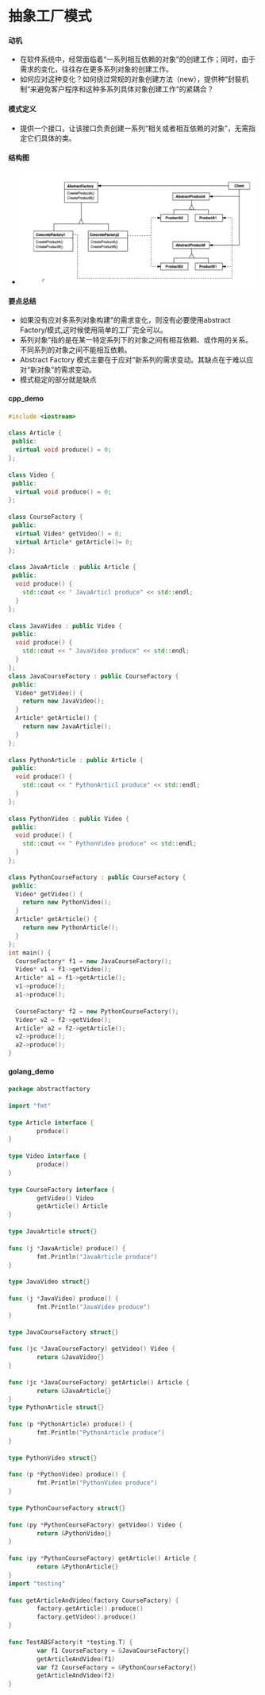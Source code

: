 # 抽象工厂模式

#### 动机
* 在软件系统中，经常面临着“一系列相互依赖的对象”的创建工作；同时，由于需求的变化，往往存在更多系列对象的创建工作。
* 如何应对这种变化？如何绕过常规的对象创建方法（new），提供种“封裝机制“来避免客户程序和这种多系列具体对象创建工作“的紧耦合？

#### 模式定义
* 提供一个接口，让该接口负责创建一系列“相关或者相互依赖的对象”，无需指定它们具体的类。

#### 结构图
* ![-w760](media/15729950422631/15729959224385.jpg)

#### 要点总结
* 如果没有应对多系列对象构建”的需求变化，则没有必要使用abstract Factory/模式,这时候使用简单的工厂完全可以。
* 系列对象”指的是在某一特定系列下的对象之间有相互依赖、或作用的关系。不同系列的对象之间不能相互依赖。
* Abstract Factory 模式主要在于应对“新系列的需求变动。其缺点在于难以应对“新对象”的需求变动。
* 模式稳定的部分就是缺点

#### cpp_demo
```C++
#include <iostream>

class Article {
 public:
  virtual void produce() = 0;
};

class Video {
 public:
  virtual void produce() = 0;
};

class CourseFactory {
 public:
  virtual Video* getVideo() = 0;
  virtual Article* getArticle()= 0;
};

class JavaArticle : public Article {
 public:
  void produce() {
    std::cout << " JavaArticl produce" << std::endl;
  }
};

class JavaVideo : public Video {
 public:
  void produce() {
    std::cout << " JavaVideo produce" << std::endl;
  }
};
class JavaCourseFactory : public CourseFactory {
 public:
  Video* getVideo() {
    return new JavaVideo();
  }
  Article* getArticle() {
    return new JavaArticle();
  }
};

class PythonArticle : public Article {
 public:
  void produce() {
    std::cout << " PythonArticl produce" << std::endl;
  }
};

class PythonVideo : public Video {
 public:
  void produce() {
    std::cout << " PythonVideo produce" << std::endl;
  }
};

class PythonCourseFactory : public CourseFactory {
 public:
  Video* getVideo() {
    return new PythonVideo();
  }
  Article* getArticle() {
    return new PythonArticle();
  }
};
int main() {
  CourseFactory* f1 = new JavaCourseFactory();
  Video* v1 = f1->getVideo();
  Article* a1 = f1->getArticle();
  v1->produce();
  a1->produce();

  CourseFactory* f2 = new PythonCourseFactory();
  Video* v2 = f2->getVideo();
  Article* a2 = f2->getArticle();
  v2->produce();
  a2->produce();
}
```

#### golang_demo
```go
package abstractfactory

import "fmt"

type Article interface {
        produce()
}

type Video interface {
        produce()
}

type CourseFactory interface {
        getVideo() Video
        getArticle() Article
}

type JavaArticle struct{}

func (j *JavaArticle) produce() {
        fmt.Println("JavaArticle produce")
}

type JavaVideo struct{}

func (j *JavaVideo) produce() {
        fmt.Println("JavaVideo produce")
}

type JavaCourseFactory struct{}

func (jc *JavaCourseFactory) getVideo() Video {
        return &JavaVideo{}
}

func (jc *JavaCourseFactory) getArticle() Article {
        return &JavaArticle{}
}
type PythonArticle struct{}

func (p *PythonArticle) produce() {
        fmt.Println("PythonArticle produce")
}

type PythonVideo struct{}

func (p *PythonVideo) produce() {
        fmt.Println("PythonVideo produce")
}

type PythonCourseFactory struct{}

func (py *PythonCourseFactory) getVideo() Video {
        return &PythonVideo{}
}

func (py *PythonCourseFactory) getArticle() Article {
        return &PythonArticle{}
}
import "testing"

func getArticleAndVideo(factory CourseFactory) {
        factory.getArticle().produce()
        factory.getVideo().produce()
}

func TestABSFactory(t *testing.T) {
        var f1 CourseFactory = &JavaCourseFactory{}
        getArticleAndVideo(f1)
        var f2 CourseFactory = &PythonCourseFactory{}
        getArticleAndVideo(f2)
}
```